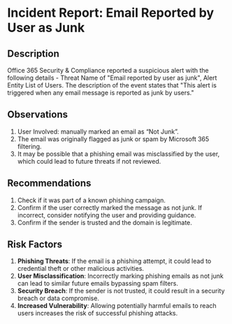 # Incident Report: Email Reported by User as Junk

## Description
Office 365 Security & Compliance reported a suspicious alert with the following details - Threat Name of "Email reported by user as junk", Alert Entity List of Users. The description of the event states that "This alert is triggered when any email message is reported as junk by users."

## Observations
1. User Involved: manually marked an email as “Not Junk”.
2. The email was originally flagged as junk or spam by Microsoft 365 filtering.
3. It may be possible that a phishing email was misclassified by the user, which could lead to future threats if not reviewed.

## Recommendations
1. Check if it was part of a known phishing campaign.
2. Confirm if the user correctly marked the message as not junk. If incorrect, consider notifying the user and providing guidance.
3. Confirm if the sender is trusted and the domain is legitimate.

## Risk Factors
1. **Phishing Threats**: If the email is a phishing attempt, it could lead to credential theft or other malicious activities.
2. **User Misclassification**: Incorrectly marking phishing emails as not junk can lead to similar future emails bypassing spam filters.
3. **Security Breach**: If the sender is not trusted, it could result in a security breach or data compromise.
4. **Increased Vulnerability**: Allowing potentially harmful emails to reach users increases the risk of successful phishing attacks.
